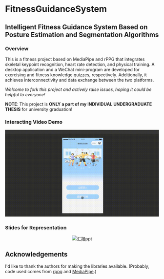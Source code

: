 # FitnessGuidanceSystem
## Intelligent Fitness Guidance System Based on Posture Estimation and Segmentation Algorithms
### Overview
This is a fitness project based on MediaPipe and rPPG that integrates skeletal keypoint recognition, heart rate detection, and physical training. A desktop application and a WeChat mini-program are developed for exercising and fitness knowledge quizzes, respectively. Additionally, it achieves interconnectivity and data exchange between the two platforms.

*Welcome to fork this project and actively raise issues, hoping it could be helpful to everyone!*

**NOTE**: This project is **ONLY a part of my INDIVIDUAL UNDERGRADUATE THESIS** for university graduation!

### Interacting Video Demo

<center>
  
  ![demo](./demo.gif)

</center>

### Slides for Representation
<center>
  
  ![汇报ppt](./ppt.gif)
  
  </center>

## Acknowledgements
I'd like to thank the authors for making the libraries available.
(Probably, code used comes from [rppg](https://github.com/cx1628555321/rPPG) and [MediaPipe](https://github.com/google/mediapipe).)

